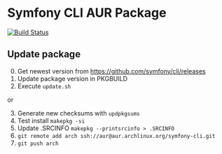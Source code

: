 # Symfony CLI AUR Package
[![Build Status](https://app.travis-ci.com/famoser/symfony-cli-aur.svg?branch=master)](https://app.travis-ci.com/famoser/symfony-cli-aur)

## Update package

0. Get newest version from https://github.com/symfony/cli/releases
1. Update package version in PKGBUILD
2. Execute `update.sh`

or 

3. Generate new checksums with `updpkgsums`
4. Test install `makepkg -si`
5. Update .SRCINFO `makepkg --printsrcinfo > .SRCINFO`
6. `git remote add arch ssh://aur@aur.archlinux.org/symfony-cli.git`
7. `git push arch`
